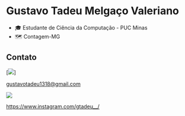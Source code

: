 
# Gustavo Tadeu Melgaço Valeriano


- 🎓 Estudante de Ciência da Computação - PUC Minas
- 🗺 Contagem-MG


## Contato

[<img src="https://img.shields.io/badge/Gmail-D14836?style=for-the-badge&logo=gmail&logoColor=white"/>]    

gustavotadeu1318@gmail.com    

[<img src="https://img.shields.io/badge/Instagram-E4405F?style=for-the-badge&logo=instagram&logoColor=white"/>](https://www.instagram.com/gtadeu__/)

https://www.instagram.com/gtadeu__/




